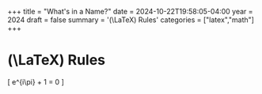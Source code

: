 +++
title = "What's in a Name?"
date = 2024-10-22T19:58:05-04:00
year = 2024
draft = false
summary = '\(\LaTeX\) Rules'
categories = ["latex","math"]
+++

# \(\LaTeX\) Rules

\[
e^{i\pi} + 1 = 0
\]
